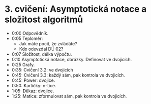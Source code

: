 # 3. cvičení: Asymptotická notace a složitost algoritmů

* 0:00 Odpovědník.
* 0:05 Teploměr:
  - Jak máte pocit, že zvládáte?
  - Kdo odevzdal DÚ 02?
* 0:07 Složitost, délka výpočtu.
* 0:10 Asymptotická notace, obrázky. Definovat ve dvojicích.
* 0:25 Grafy.
* 0:35: Cvičení 3.2: ve dvojicích
* 0:45: Cvičení 3.3: každý sám, pak kontrola ve dvojicích.
* 0:45: Power: dvojice.
* 0:50: Kartičky: n-tice.
* 1:05: Důkaz: dvojice.
* 1:25: Matice: zformulovat sám, pak kontrola ve dvojicích.
